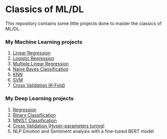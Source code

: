 # Classics of ML/DL

This repository contains some little projects done to master the classics of ML/DL.

### My Machine Learning projects

1. [Linear Regression](https://github.com/timdgn/ML-DL-Projects/blob/main/ML%20Linear%20Regression.ipynb)
2. [Logistic Regression](https://github.com/timdgn/ML-DL-Projects/blob/main/ML%20Logistic%20Regression.ipynb)
3. [Multiple Linear Regression](https://github.com/timdgn/ML-DL-Projects/blob/main/ML%20Multiple%20Linear%20Regression.ipynb)
4. [Naive Bayes Classification](https://github.com/timdgn/ML-DL-Projects/blob/main/ML%20Naive%20Bayes%20Classification.ipynb)
5. [KNN](https://github.com/timdgn/ML-DL-Projects/blob/main/ML%20KNN.ipynb)
6. [SVM](https://github.com/timdgn/ML-DL-Projects/blob/main/ML%20SVM.ipynb)
7. [Cross Validation (K-Fold)](https://github.com/timdgn/ML-DL-Projects/blob/main/ML%20Cross%20Validation%20(K-Fold).ipynb)

### My Deep Learning projects

1. [Regression](https://github.com/timdgn/ML-DL-Projects/blob/main/DL%20Regression.ipynb)
2. [Binary Classification](https://github.com/timdgn/ML-DL-Projects/blob/main/DL%20Binary%20Classification.ipynb)
3. [MNIST Classification](https://github.com/timdgn/ML-DL-Projects/blob/main/DL%20MNIST%20Classification.ipynb)
4. [Cross Validation (Hyper-parameters tuning)](https://github.com/timdgn/ML-DL-Projects/blob/main/DL%20Cross%20Validation%20(Hyper-parameters%20tuning).ipynb)
5. NLP Emotion and Sentiment analysis with a fine-tuned BERT model
